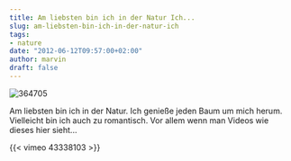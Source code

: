 ```yaml
---
title: Am liebsten bin ich in der Natur Ich...
slug: am-liebsten-bin-ich-in-der-natur-ich
tags:
- nature
date: "2012-06-12T09:57:00+02:00"
author: marvin
draft: false
---
```

![364705](/images/364705.png)

Am liebsten bin ich in der Natur. Ich genieße jeden Baum um mich herum.
Vielleicht bin ich auch zu romantisch. Vor allem wenn man Videos wie
dieses hier sieht...

{{< vimeo 43338103 >}}